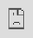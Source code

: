 ```yaml
---
layout: single
title: "Умови прийняття"
permalink: /dnz/rules/
sidebar:
  nav: "dnz-menu"
---
```


Шановні Батьки!
Заклад дошкільної освіти НВК №125
працюватиме з 01.06.2020р в карантинному режимі
<iframe src="https://drive.google.com/file/d/1DeHjBXC3M_erQ6J7GayN_lBAH_16p-qJ/view" style="border: 0; top: 0; left: 0; width: 100%; height: 100%; position: absolute;" allowfullscreen></iframe>


Умови прийняття в дошкільне відділення
<iframe src="https://drive.google.com/file/d/1-oYyBRD_NoRtXOTlaAgCw0ycKmst6z_S/preview" width="640" height="480"></iframe>
